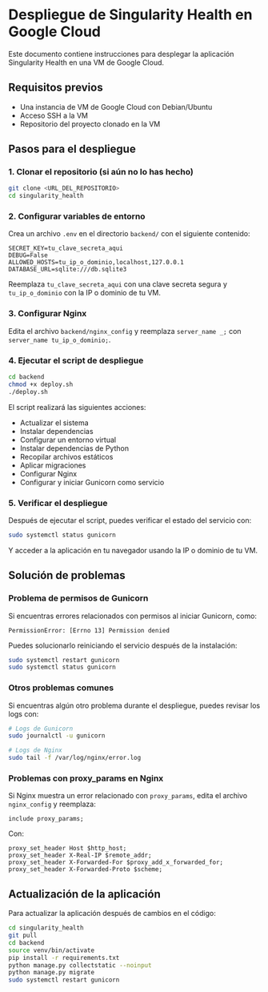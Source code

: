 # Despliegue de Singularity Health en Google Cloud

Este documento contiene instrucciones para desplegar la aplicación Singularity Health en una VM de Google Cloud.

## Requisitos previos

- Una instancia de VM de Google Cloud con Debian/Ubuntu
- Acceso SSH a la VM
- Repositorio del proyecto clonado en la VM

## Pasos para el despliegue

### 1. Clonar el repositorio (si aún no lo has hecho)

```bash
git clone <URL_DEL_REPOSITORIO>
cd singularity_health
```

### 2. Configurar variables de entorno

Crea un archivo `.env` en el directorio `backend/` con el siguiente contenido:

```
SECRET_KEY=tu_clave_secreta_aqui
DEBUG=False
ALLOWED_HOSTS=tu_ip_o_dominio,localhost,127.0.0.1
DATABASE_URL=sqlite:///db.sqlite3
```

Reemplaza `tu_clave_secreta_aqui` con una clave secreta segura y `tu_ip_o_dominio` con la IP o dominio de tu VM.

### 3. Configurar Nginx

Edita el archivo `backend/nginx_config` y reemplaza `server_name _;` con `server_name tu_ip_o_dominio;`.

### 4. Ejecutar el script de despliegue

```bash
cd backend
chmod +x deploy.sh
./deploy.sh
```

El script realizará las siguientes acciones:

- Actualizar el sistema
- Instalar dependencias
- Configurar un entorno virtual
- Instalar dependencias de Python
- Recopilar archivos estáticos
- Aplicar migraciones
- Configurar Nginx
- Configurar y iniciar Gunicorn como servicio

### 5. Verificar el despliegue

Después de ejecutar el script, puedes verificar el estado del servicio con:

```bash
sudo systemctl status gunicorn
```

Y acceder a la aplicación en tu navegador usando la IP o dominio de tu VM.

## Solución de problemas

### Problema de permisos de Gunicorn

Si encuentras errores relacionados con permisos al iniciar Gunicorn, como:

```
PermissionError: [Errno 13] Permission denied
```

Puedes solucionarlo reiniciando el servicio después de la instalación:

```bash
sudo systemctl restart gunicorn
sudo systemctl status gunicorn
```

### Otros problemas comunes

Si encuentras algún otro problema durante el despliegue, puedes revisar los logs con:

```bash
# Logs de Gunicorn
sudo journalctl -u gunicorn

# Logs de Nginx
sudo tail -f /var/log/nginx/error.log
```

### Problemas con proxy_params en Nginx

Si Nginx muestra un error relacionado con `proxy_params`, edita el archivo `nginx_config` y reemplaza:

```
include proxy_params;
```

Con:

```
proxy_set_header Host $http_host;
proxy_set_header X-Real-IP $remote_addr;
proxy_set_header X-Forwarded-For $proxy_add_x_forwarded_for;
proxy_set_header X-Forwarded-Proto $scheme;
```

## Actualización de la aplicación

Para actualizar la aplicación después de cambios en el código:

```bash
cd singularity_health
git pull
cd backend
source venv/bin/activate
pip install -r requirements.txt
python manage.py collectstatic --noinput
python manage.py migrate
sudo systemctl restart gunicorn
```
